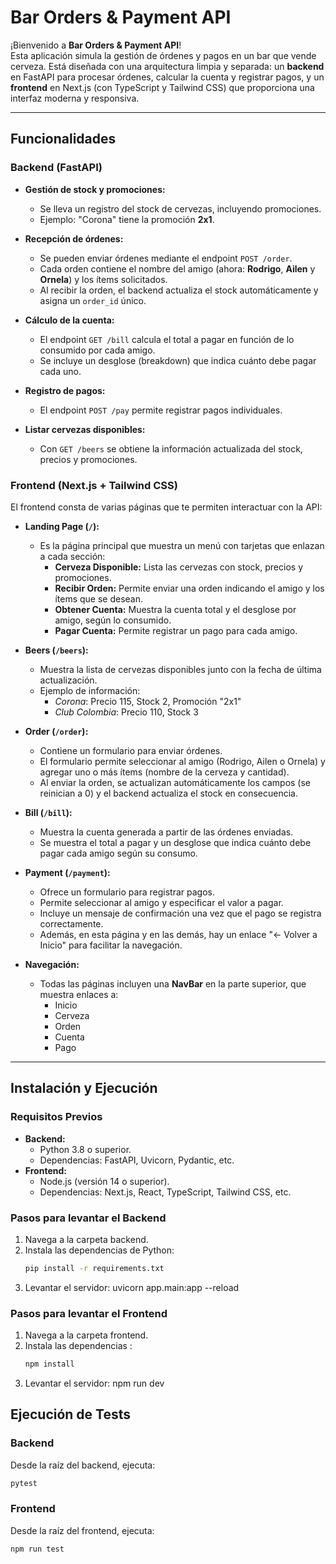 # Bar Orders & Payment API

¡Bienvenido a **Bar Orders & Payment API**!  
Esta aplicación simula la gestión de órdenes y pagos en un bar que vende cerveza. Está diseñada con una arquitectura limpia y separada: un **backend** en FastAPI para procesar órdenes, calcular la cuenta y registrar pagos, y un **frontend** en Next.js (con TypeScript y Tailwind CSS) que proporciona una interfaz moderna y responsiva.

---

## Funcionalidades

### Backend (FastAPI)
- **Gestión de stock y promociones:**  
  - Se lleva un registro del stock de cervezas, incluyendo promociones.  
  - Ejemplo: "Corona" tiene la promoción **2x1**.

- **Recepción de órdenes:**  
  - Se pueden enviar órdenes mediante el endpoint `POST /order`.
  - Cada orden contiene el nombre del amigo (ahora: **Rodrigo**, **Ailen** y **Ornela**) y los ítems solicitados.
  - Al recibir la orden, el backend actualiza el stock automáticamente y asigna un `order_id` único.

- **Cálculo de la cuenta:**  
  - El endpoint `GET /bill` calcula el total a pagar en función de lo consumido por cada amigo.
  - Se incluye un desglose (breakdown) que indica cuánto debe pagar cada uno.

- **Registro de pagos:**  
  - El endpoint `POST /pay` permite registrar pagos individuales.

- **Listar cervezas disponibles:**  
  - Con `GET /beers` se obtiene la información actualizada del stock, precios y promociones.

### Frontend (Next.js + Tailwind CSS)
El frontend consta de varias páginas que te permiten interactuar con la API:

- **Landing Page (`/`):**  
  - Es la página principal que muestra un menú con tarjetas que enlazan a cada sección:
    - **Cerveza Disponible:** Lista las cervezas con stock, precios y promociones.
    - **Recibir Orden:** Permite enviar una orden indicando el amigo y los ítems que se desean.
    - **Obtener Cuenta:** Muestra la cuenta total y el desglose por amigo, según lo consumido.
    - **Pagar Cuenta:** Permite registrar un pago para cada amigo.

- **Beers (`/beers`):**  
  - Muestra la lista de cervezas disponibles junto con la fecha de última actualización.
  - Ejemplo de información:  
    - *Corona*: Precio 115, Stock 2, Promoción "2x1"  
    - *Club Colombia*: Precio 110, Stock 3

- **Order (`/order`):**  
  - Contiene un formulario para enviar órdenes.  
  - El formulario permite seleccionar al amigo (Rodrigo, Ailen o Ornela) y agregar uno o más ítems (nombre de la cerveza y cantidad).
  - Al enviar la orden, se actualizan automáticamente los campos (se reinician a 0) y el backend actualiza el stock en consecuencia.

- **Bill (`/bill`):**  
  - Muestra la cuenta generada a partir de las órdenes enviadas.
  - Se muestra el total a pagar y un desglose que indica cuánto debe pagar cada amigo según su consumo.

- **Payment (`/payment`):**  
  - Ofrece un formulario para registrar pagos.
  - Permite seleccionar al amigo y especificar el valor a pagar.
  - Incluye un mensaje de confirmación una vez que el pago se registra correctamente.
  - Además, en esta página y en las demás, hay un enlace "← Volver a Inicio" para facilitar la navegación.

- **Navegación:**  
  - Todas las páginas incluyen una **NavBar** en la parte superior, que muestra enlaces a:  
    - Inicio  
    - Cerveza  
    - Orden  
    - Cuenta  
    - Pago  

---

## Instalación y Ejecución

### Requisitos Previos
- **Backend:**  
  - Python 3.8 o superior.  
  - Dependencias: FastAPI, Uvicorn, Pydantic, etc.
- **Frontend:**  
  - Node.js (versión 14 o superior).  
  - Dependencias: Next.js, React, TypeScript, Tailwind CSS, etc.

### Pasos para levantar el Backend

1. Navega a la carpeta backend.
2. Instala las dependencias de Python:
   ```bash
   pip install -r requirements.txt
3. Levantar el servidor: uvicorn app.main:app --reload

### Pasos para levantar el Frontend

1. Navega a la carpeta frontend.
2. Instala las dependencias :
   ```bash
   npm install
3. Levantar el servidor: npm run dev

## Ejecución de Tests

### Backend
Desde la raíz del backend, ejecuta:
```bash
pytest
```


### Frontend  
Desde la raíz del frontend, ejecuta:  
```bash
npm run test
```
